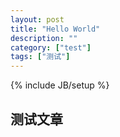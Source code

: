 ```yaml
---
layout: post
title: "Hello World"
description: ""
category: ["test"]
tags: ["测试"]
---
```

{% include JB/setup %}

## 测试文章

